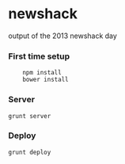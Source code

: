 newshack
========

output of the 2013 newshack day


### First time setup
```
    npm install
    bower install
```

### Server
```grunt server```

### Deploy
```grunt deploy```